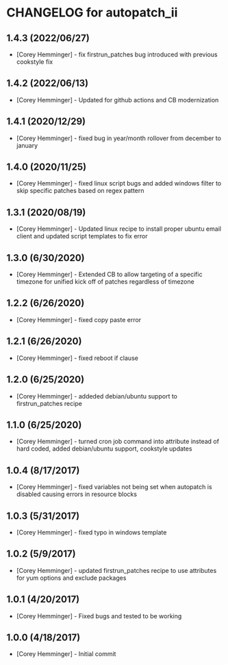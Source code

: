 # CHANGELOG for autopatch_ii

## 1.4.3 (2022/06/27)

- [Corey Hemminger] - fix firstrun_patches bug introduced with previous cookstyle fix

## 1.4.2 (2022/06/13)

- [Corey Hemminger] - Updated for github actions and CB modernization

## 1.4.1 (2020/12/29)

- [Corey Hemminger] - fixed bug in year/month rollover from december to january

## 1.4.0 (2020/11/25)

- [Corey Hemminger] - fixed linux script bugs and added windows filter to skip specific patches based on regex pattern

## 1.3.1 (2020/08/19)

- [Corey Hemminger] - Updated linux recipe to install proper ubuntu email client and updated script templates to fix error

## 1.3.0 (6/30/2020)

- [Corey Hemminger] - Extended CB to allow targeting of a specific timezone for unified kick off of patches regardless of timezone

## 1.2.2 (6/26/2020)

- [Corey Hemminger] - fixed copy paste error

## 1.2.1 (6/26/2020)

- [Corey Hemminger] - fixed reboot if clause

## 1.2.0 (6/25/2020)

- [Corey Hemminger] - addeded debian/ubuntu support to firstrun_patches recipe

## 1.1.0 (6/25/2020)

- [Corey Hemminger] - turned cron job command into attribute instead of hard coded, added debian/ubuntu support, cookstyle updates

## 1.0.4 (8/17/2017)

- [Corey Hemminger] - fixed variables not being set when autopatch is disabled causing errors in resource blocks

## 1.0.3 (5/31/2017)

- [Corey Hemminger] - fixed typo in windows template

## 1.0.2 (5/9/2017)

- [Corey Hemminger] - updated firstrun_patches recipe to use attributes for yum options and exclude packages

## 1.0.1 (4/20/2017)

- [Corey Hemminger] - Fixed bugs and tested to be working

## 1.0.0 (4/18/2017)

- [Corey Hemminger] - Initial commit

